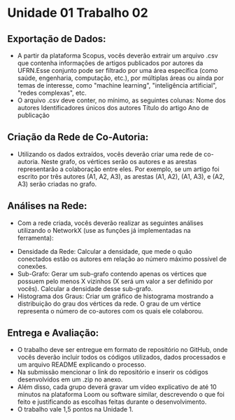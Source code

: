 # Unidade 01 Trabalho 02

## Exportação de Dados:
* A partir da plataforma Scopus, vocês deverão extrair um arquivo .csv que contenha informações de artigos
publicados por autores da UFRN.Esse conjunto pode ser filtrado por uma área específica (como saúde,
engenharia, computação, etc.), por múltiplas áreas ou ainda por temas
de interesse, como "machine learning", "inteligência artificial", "redes
complexas", etc.
* O arquivo .csv deve conter, no mínimo, as seguintes colunas:
Nome dos autores
Identificadores únicos dos autores
Título do artigo
Ano de publicação

## Criação da Rede de Co-Autoria:
* Utilizando os dados extraídos, vocês deverão criar uma rede de
co-autoria. Neste grafo, os vértices serão os autores e as arestas
representarão a colaboração entre eles. Por exemplo, se um artigo foi
escrito por três autores (A1, A2, A3), as arestas (A1, A2), (A1, A3), e (A2, A3)
serão criadas no grafo.

## Análises na Rede:
* Com a rede criada, vocês deverão realizar as seguintes análises
utilizando o NetworkX (use as funções já implementadas na ferramenta):
- Densidade da Rede: Calcular a densidade, que mede o quão
conectados estão os autores em relação ao número máximo
possível de conexões.
- Sub-Grafo: Gerar um sub-grafo contendo apenas os vértices que
possuem pelo menos X vizinhos (X será um valor a ser definido por
vocês). Calcular a densidade desse sub-grafo.
- Histograma dos Graus: Criar um gráfico de histograma mostrando
a distribuição do grau dos vértices da rede. O grau de um vértice
representa o número de co-autores com os quais ele colaborou.

## Entrega e Avaliação:
* O trabalho deve ser entregue em formato de repositório no GitHub,
onde vocês deverão incluir todos os códigos utilizados, dados
processados e um arquivo README explicando o processo.
* Na submissão mencionar o link do repositório e inserir os códigos
desenvolvidos em um .zip no anexo.
* Além disso, cada grupo deverá gravar um vídeo explicativo de até 10
minutos na plataforma Loom ou software similar, descrevendo o que foi
feito e justificando as escolhas feitas durante o desenvolvimento.
* O trabalho vale 1,5 pontos na Unidade 1.